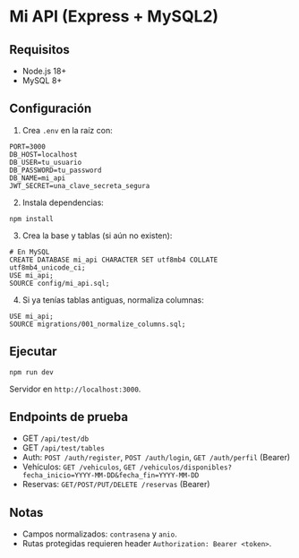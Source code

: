 # Mi API (Express + MySQL2)

## Requisitos
- Node.js 18+
- MySQL 8+

## Configuración
1. Crea `.env` en la raíz con:
```
PORT=3000
DB_HOST=localhost
DB_USER=tu_usuario
DB_PASSWORD=tu_password
DB_NAME=mi_api
JWT_SECRET=una_clave_secreta_segura
```
2. Instala dependencias:
```
npm install
```
3. Crea la base y tablas (si aún no existen):
```
# En MySQL
CREATE DATABASE mi_api CHARACTER SET utf8mb4 COLLATE utf8mb4_unicode_ci;
USE mi_api;
SOURCE config/mi_api.sql;
```
4. Si ya tenías tablas antiguas, normaliza columnas:
```
USE mi_api;
SOURCE migrations/001_normalize_columns.sql;
```

## Ejecutar
```
npm run dev
```
Servidor en `http://localhost:3000`.

## Endpoints de prueba
- GET `/api/test/db`
- GET `/api/test/tables`
- Auth: `POST /auth/register`, `POST /auth/login`, `GET /auth/perfil` (Bearer)
- Vehículos: `GET /vehiculos`, `GET /vehiculos/disponibles?fecha_inicio=YYYY-MM-DD&fecha_fin=YYYY-MM-DD`
- Reservas: `GET/POST/PUT/DELETE /reservas` (Bearer)

## Notas
- Campos normalizados: `contrasena` y `anio`.
- Rutas protegidas requieren header `Authorization: Bearer <token>`. 
